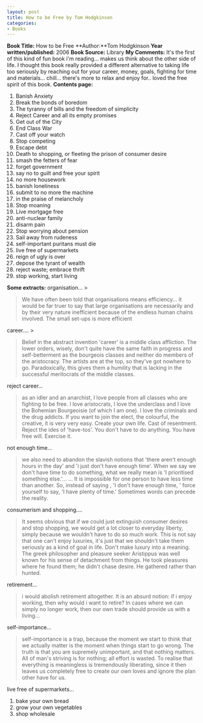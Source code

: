 ```yaml
---
layout: post
title: How to be Free by Tom Hodgkinson
categories:
- Books
---
```


**Book Title:** How to be Free **Author:**Tom Hodgkinson **Year written/published:** 2006 **Book Source:** Library **My Comments:** It's the first of this kind of fun book i'm reading... makes us think about the other side of life. I thought this book really provided a different alternative to taking life too seriously by reaching out for your career, money, goals, fighting for time and materials... chill... there's more to relax and enjoy for.. loved the free spirit of this book. **Contents page:**
1. Banish Anxiety
2. Break the bonds of boredom
3. The tyranny of bills and the freedom of simplicity
4. Reject Career and all its empty promises
5. Get out of the City
6. End Class War
7. Cast off your watch
8. Stop competing
9. Escape debt
10. Death to shopping, or fleeting the prison of consumer desire
11. smash the fetters of fear
12. forget government
13. say no to guilt and free your spirit
14. no more housework
15. banish loneliness
16. submit to no more the machine
17. in the praise of melancholy
18. Stop moaning
19. Live mortgage free
20. anti-nuclear family
21. disarm pain
22. Stop worrying about pension
23. Sail away from rudeness
24. self-important puritans must die
25. live free of supermarkets
26. reign of ugly is over
27. depose the tyrant of wealth
28. reject waste; embrace thrift
29. stop working, start living

**Some extracts:** organisation... >

> We have often been told that organisations means efficiency... it would be far truer to say that large organisations are necessarily and by their very nature inefficient because of the endless human chains involved. The small set-ups is more efficient

career.... >

> Belief in the abstract invention 'career' is a middle class affliction. The lower orders, wisely, don't quite have the same faith in progress and self-betterment as the bourgeois classes and neither do members of the aristocracy. The artists are at the top, so they've got nowhere to go. Paradoxically, this gives them a humility that is lacking in the successful meritocrats of the middle classes.

reject career...

>

> as an idler and an anarchist, I love people from all classes who are fighting to be free. I love aristocrats, I love the underclass and I love the Bohemian Bourgeoisie (of which I am one). I love the criminals and the drug addicts. If you want to join the elect, the colourful, the creative, it is very very easy. Create your own life. Cast of resentment. Reject the ides of 'have-tos'. You don't have to do anything. You have free will. Exercise it.

not enough time...

>

> we also need to abandon the slavish notions that 'there aren't enough hours in the day' and 'i just don't have enough time'. When we say we don't have time to do something, what we really mean is 'I prioritised something else.'... ... It is impossible for one person to have less time than another. So, instead of saying , 'I don't have enough time, ' force yourself to say, 'I have plenty of time.' Sometimes words can precede the reality.

consumerism and shopping....

>

> It seems obvious that if we could just extinguish consumer desires and stop shopping, we would get a lot closer to everyday liberty, simply because we wouldn't have to do so much work. This is not say that one can't enjoy luxuries, it's just that we shouldn't take them seriously as a kind of goal in life. Don't make luxury into a meaning. The greek philosopher and pleasure seeker Aristippus was well known for his sense of detachment from things. He took pleasures where he found them; he didn't chase desire. He gathered rather than hunted.

retirement...

>

> i would abolish retirement altogether. It is an absurd notion: if i enjoy working, then why would i want to retire? In cases where we can simply no longer work, then our own trade should provide us with a living...

self-importance...

>

> self-importance is a trap, because the moment we start to think that we actually matter is the moment when things start to go wrong. The truth is that you are supremely unimportant, and that nothing matters. All of man's striving is for nothing; all effort is wasted. To realise that everything is meaningless is tremendously liberating, since it then leaves us completely free to create our own loves and ignore the plan other have for us.

live free of supermarkets...

1. bake your own bread
2. grow your own vegetables
3. shop wholesale
